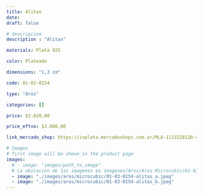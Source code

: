 ```yaml
---
title: Alitas
date: 
draft: false

# descripcion
description : "Alitas"

materials: Plata 925

color: Plateado

dimensions: "1,3 cm"

code: 01-03-0154

type: "Aros"

categories: []

price: $3.620,00

price_eftvo: $3.080,00

link_mercado_shop: https://inplata.mercadoshops.com.ar/MLA-1113228120-aros-plata-925-y-microcubic-alitas-niñas-adolescentes-mujer-_JM

# Images
# first image will be shown in the product page
images:
  # - image: "images/path_to_image"
  # La ubicacion de las imagenes es imagenes/Aros/Aros.Microcubic/01-03-0154-alitas
  - image: "./images/aros/microcubic/01-03-0154-alitas_a.jpeg"
  - image: "./images/aros/microcubic/01-03-0154-alitas_b.jpeg"
---
```

